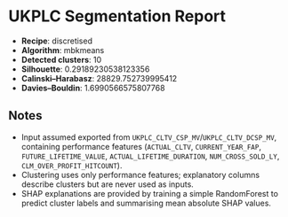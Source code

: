 # UKPLC Segmentation Report

- **Recipe**: discretised
- **Algorithm**: mbkmeans
- **Detected clusters**: 10
- **Silhouette**: 0.29189230538123356
- **Calinski–Harabasz**: 28829.752739995412
- **Davies–Bouldin**: 1.6990566575807768

## Notes
- Input assumed exported from `UKPLC_CLTV_CSP_MV`/`UKPLC_CLTV_DCSP_MV`, containing performance features
  (`ACTUAL_CLTV`, `CURRENT_YEAR_FAP`, `FUTURE_LIFETIME_VALUE`, `ACTUAL_LIFETIME_DURATION`, `NUM_CROSS_SOLD_LY`, `CLM_OVER_PROFIT_HITCOUNT`).
- Clustering uses only performance features; explanatory columns describe clusters but are never used as inputs.
- SHAP explanations are provided by training a simple RandomForest to predict cluster labels and summarising mean absolute SHAP values.
